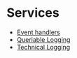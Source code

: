 # Services

* [Event handlers](event-handlers.md)
* [Queriable Logging](queriable-logging.md)
* [Technical Logging](technical-logging.md)